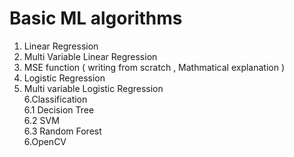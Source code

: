 # Basic ML algorithms #

1. Linear Regression<br>
2. Multi Variable Linear Regression<br>
3. MSE function ( writing from scratch , Mathmatical explanation )<br>
4. Logistic Regression<br>
5. Multi variable Logistic Regression<br>
6.Classification<br>
   6.1  Decision Tree<br>
   6.2  SVM<br>
   6.3  Random Forest<br>
6.OpenCV<br>
